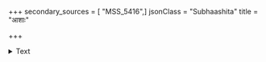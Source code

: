 +++
secondary_sources = [ "MSS_5416",]
jsonClass = "Subhaashita"
title = "आशाः"

+++

<details><summary>Text</summary>

आशाः काञ्चनपुष्पकुड्मलकुलच्छन्ना न काः क्ष्मातले सौजन्यामृतवर्षिभिस् तिलकितं सेव्यैर्न किं मण्डलम्।  
पन्थानः सुचिरोपचाररुचिरैर्व्याप्ता न कैः संस्तुतैस् तेषामत्र वसन्ति निह्नुतगुणाः कालेन ये मोहिताः॥
</details>
